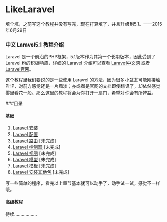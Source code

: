 LikeLaravel
=====
填个坑，之前写这个教程并没有写完，现在打算填了，并且升级到5.1。——2015年6月29日

### 中文 Laravel5.1 教程介绍
Laravel 是一个前沿的PHP框架，5.1版本作为其第一个长期版本，因此受到了 Laravel 粉的积极响应，详细的 Laravel 介绍可以查看 [Laravel中文网][1] 或者 [Laravel官网][2]。

这个教程里我们要说的是一些使用 Laravel 的方法，因为很多小盆友可能刚接触PHP，对前方感觉还是一片黯淡；亦或者是官网的文档即使翻译了，却依然感觉雾里看花一般。那么这里的教程将会为你打开一扇门，希望对你会有所裨益。

###目录

#### 基础
1. [Laravel 安装][3]
2. [Laravel 配置][4]
3. [Laravel 路由][5] [未完成]
4. [Laravel 控制器][6] [未完成]
5. [Laravel 视图][7] [未完成]
6. [Laravel 模型][8] [未完成]
7. [Laravel 模板][9] [未完成]
7. [Laravel 安装其他包][10] [未完成]

写一些简单的程序，看完以上章节基本就可以动手了，动手试一试，感觉不一样哦。

#### 高级教程
待续………………

[1]: http://www.golaravel.com/ "Laravel中文网"
[2]: http://laravel.com/ "Laravel官网"
[3]: https://github.com/maliang/LikeLaravel/blob/master/base/install.md "Laravel 安装"
[4]: https://github.com/maliang/LikeLaravel/blob/master/base/config.md "Laravel 配置"
[5]: https://github.com/maliang/LikeLaravel/blob/master/base/routes.md "Laravel 路由"
[6]: https://github.com/maliang/LikeLaravel/blob/master/base/controllers.md "Laravel 控制器"
[7]: https://github.com/maliang/LikeLaravel/blob/master/base/views.md "Laravel 视图"
[8]: https://github.com/maliang/LikeLaravel/blob/master/base/models.md "Laravel 模型"
[9]: https://github.com/maliang/LikeLaravel/blob/master/base/template.md "Laravel 模板"
[10]: https://github.com/maliang/LikeLaravel/blob/master/base/package.md "Laravel 安装其他包"